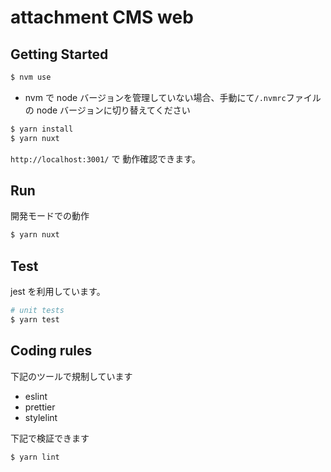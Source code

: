 # attachment CMS web

## Getting Started

```bash
$ nvm use
```

- nvm で node バージョンを管理していない場合、手動にて`/.nvmrc`ファイルの node バージョンに切り替えてください

```bash
$ yarn install
$ yarn nuxt
```

`http://localhost:3001/` で 動作確認できます。

## Run

開発モードでの動作

```bash
$ yarn nuxt
```

## Test

jest を利用しています。

```bash
# unit tests
$ yarn test
```

## Coding rules

下記のツールで規制しています

- eslint
- prettier
- stylelint

下記で検証できます

```
$ yarn lint
```
